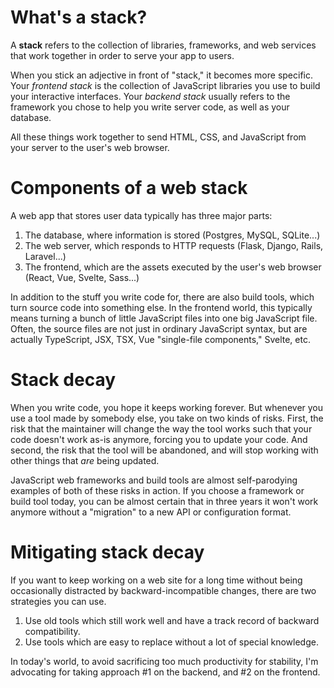 # What's a stack?

A **stack** refers to the collection of libraries, frameworks, and web services that work together in order to serve your app to users.

When you stick an adjective in front of "stack," it becomes more specific. Your _frontend stack_ is the collection of JavaScript libraries you use to build your interactive interfaces. Your _backend stack_ usually refers to the framework you chose to help you write server code, as well as your database.

All these things work together to send HTML, CSS, and JavaScript from your server to the user's web browser.

# Components of a web stack

A web app that stores user data typically has three major parts:

1. The database, where information is stored (Postgres, MySQL, SQLite...)
2. The web server, which responds to HTTP requests (Flask, Django, Rails, Laravel...)
3. The frontend, which are the assets executed by the user's web browser (React, Vue, Svelte, Sass...)

In addition to the stuff you write code for, there are also build tools, which turn source code into something else. In the frontend world, this typically means turning a bunch of little JavaScript files into one big JavaScript file. Often, the source files are not just in ordinary JavaScript syntax, but are actually TypeScript, JSX, TSX, Vue "single-file components," Svelte, etc.

# Stack decay

When you write code, you hope it keeps working forever. But whenever you use a tool made by somebody else, you take on two kinds of risks. First, the risk that the maintainer will change the way the tool works such that your code doesn't work as-is anymore, forcing you to update your code. And second, the risk that the tool will be abandoned, and will stop working with other things that _are_ being updated.

JavaScript web frameworks and build tools are almost self-parodying examples of both of these risks in action. If you choose a framework or build tool today, you can be almost certain that in three years it won't work anymore without a "migration" to a new API or configuration format.

# Mitigating stack decay

If you want to keep working on a web site for a long time without being occasionally distracted by backward-incompatible changes, there are two strategies you can use.

1. Use old tools which still work well and have a track record of backward compatibility.
2. Use tools which are easy to replace without a lot of special knowledge.

In today's world, to avoid sacrificing too much productivity for stability, I'm advocating for taking approach #1 on the backend, and #2 on the frontend.
